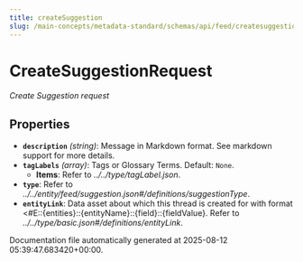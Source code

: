 ```yaml
---
title: createSuggestion
slug: /main-concepts/metadata-standard/schemas/api/feed/createsuggestion
---
```


# CreateSuggestionRequest

*Create Suggestion request*

## Properties

- **`description`** *(string)*: Message in Markdown format. See markdown support for more details.
- **`tagLabels`** *(array)*: Tags or Glossary Terms. Default: `None`.
  - **Items**: Refer to *../../type/tagLabel.json*.
- **`type`**: Refer to *../../entity/feed/suggestion.json#/definitions/suggestionType*.
- **`entityLink`**: Data asset about which this thread is created for with format <#E::{entities}::{entityName}::{field}::{fieldValue}. Refer to *../../type/basic.json#/definitions/entityLink*.


Documentation file automatically generated at 2025-08-12 05:39:47.683420+00:00.
